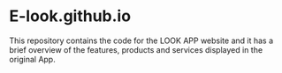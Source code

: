 # E-look.github.io
This repository contains the code for the LOOK APP website and it has a brief overview of the features, products and services displayed in the original App.
